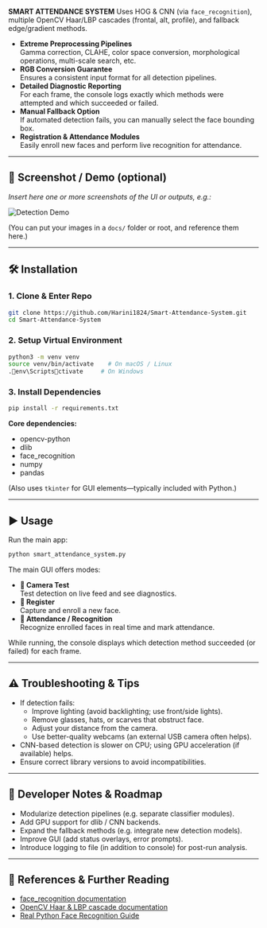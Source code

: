 **SMART ATTENDANCE SYSTEM**
  Uses HOG & CNN (via `face_recognition`), multiple OpenCV Haar/LBP cascades (frontal, alt, profile), and fallback edge/gradient methods.  
- **Extreme Preprocessing Pipelines**  
  Gamma correction, CLAHE, color space conversion, morphological operations, multi-scale search, etc.  
- **RGB Conversion Guarantee**  
  Ensures a consistent input format for all detection pipelines.  
- **Detailed Diagnostic Reporting**  
  For each frame, the console logs exactly which methods were attempted and which succeeded or failed.  
- **Manual Fallback Option**  
  If automated detection fails, you can manually select the face bounding box.  
- **Registration & Attendance Modules**  
  Easily enroll new faces and perform live recognition for attendance.

---

## 📸 Screenshot / Demo (optional)

_Insert here one or more screenshots of the UI or outputs, e.g.:_  

![Detection Demo](docs/demo_screenshot.png)  

(You can put your images in a `docs/` folder or root, and reference them here.)

---

## 🛠️ Installation

### 1. Clone & Enter Repo
```bash
git clone https://github.com/Harini1824/Smart-Attendance-System.git
cd Smart-Attendance-System
```

### 2. Setup Virtual Environment
```bash
python3 -m venv venv
source venv/bin/activate    # On macOS / Linux
.env\Scriptsctivate     # On Windows
```

### 3. Install Dependencies
```bash
pip install -r requirements.txt
```

**Core dependencies:**
- opencv-python  
- dlib  
- face_recognition  
- numpy  
- pandas  

(Also uses `tkinter` for GUI elements—typically included with Python.)

---

## ▶️ Usage

Run the main app:
```bash
python smart_attendance_system.py
```

The main GUI offers modes:

- **🎯 Camera Test**  
  Test detection on live feed and see diagnostics.  
- **👤 Register**  
  Capture and enroll a new face.  
- **📸 Attendance / Recognition**  
  Recognize enrolled faces in real time and mark attendance.

While running, the console displays which detection method succeeded (or failed) for each frame.

---

## ⚠️ Troubleshooting & Tips

- If detection fails:
  - Improve lighting (avoid backlighting; use front/side lights).
  - Remove glasses, hats, or scarves that obstruct face.
  - Adjust your distance from the camera.
  - Use better-quality webcams (an external USB camera often helps).
- CNN-based detection is slower on CPU; using GPU acceleration (if available) helps.
- Ensure correct library versions to avoid incompatibilities.

---

## 🧪 Developer Notes & Roadmap

- Modularize detection pipelines (e.g. separate classifier modules).  
- Add GPU support for dlib / CNN backends.  
- Expand the fallback methods (e.g. integrate new detection models).  
- Improve GUI (add status overlays, error prompts).  
- Introduce logging to file (in addition to console) for post-run analysis.


---

## 🔗 References & Further Reading

- [face_recognition documentation](https://github.com/ageitgey/face_recognition)  
- [OpenCV Haar & LBP cascade documentation](https://docs.opencv.org/master/d7/d8b/tutorial_py_face_detection.html)  
- [Real Python Face Recognition Guide](https://realpython.com/face-recognition-with-python/)  



